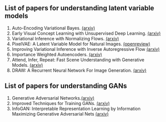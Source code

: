 ## List of papers for understanding latent variable models

1. Auto-Encoding Variational Bayes. [(arxiv)](https://arxiv.org/abs/1312.6114)
2. Early Visual Concept Learning with Unsupervised Deep Learning. [(arxiv)](https://arxiv.org/abs/1606.05579)
3. Variational Inference with Normalizing Flows. [(arxiv)](https://arxiv.org/abs/1505.05770)
4. PixelVAE: A Latent Variable Model for Natural Images. [(openreview)](http://openreview.net/forum?id=BJKYvt5lg)
5. Improving Variational Inference with Inverse Autoregressive Flow [(arxiv)](https://arxiv.org/abs/1606.04934)
6. Importance Weighted Autoencoders. [(arxiv)](https://arxiv.org/abs/1509.00519)
7. Attend, Infer, Repeat: Fast Scene Understanding with Generative Models. [(arxiv)](https://arxiv.org/abs/1603.08575)
8. DRAW: A Recurrent Neural Network For Image Generation. [(arxiv)](https://arxiv.org/abs/1502.04623)

## List of papers for understanding GANs
1. Generative Adversarial Networks.[(arxiv)](https://arxiv.org/abs/1406.2661)
2. Improved Techniques for Training GANs. [(arxiv)](https://arxiv.org/abs/1606.03498)
3. InfoGAN: Interpretable Representation Learning by Information Maximizing Generative Adversarial Nets [(arxiv)](https://arxiv.org/pdf/1606.03657v1.pdf)
